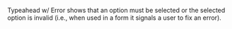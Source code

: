Typeahead w/ Error shows that an option must be selected or the selected option is invalid (i.e., when used in a form it signals a user to fix an error).
